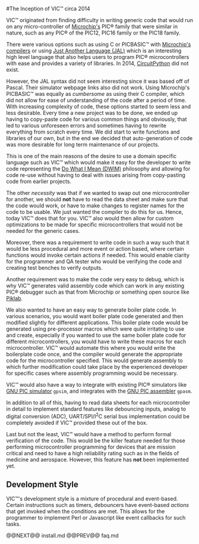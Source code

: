 #The Inception of VIC&trade; circa 2014

VIC&trade; originated from finding difficulty in writing generic code that
would run on any micro-controller of [Microchip's](http://www.microchip.com) 
PIC&reg; family that were similar in nature,
such as any PIC&reg; of the PIC12, PIC16 family or the PIC18 family.

There were various options such as using C or PICBASIC&trade; with [Microchip's compilers](http://www.microchip.com/compilers/) or
using [Just Another Language (JAL)](http://justanotherlanguage.org/) which is an interesting high level language
that also helps users to program PIC&reg; microcontrollers with ease and
provides a variety of libraries. In 2014, [CircuitPython](https://circuitpython.org) did not exist.

However, the JAL syntax did not seem interesting since it was based off of
Pascal. Their simulator webpage links also did not work. Using Microchip's PICBASIC&trade;
was equally as _cumbersome_ as using their C compiler, which did not allow for
ease of understanding of the code after a period of time. With increasing
complexity of code, these options started to seem less and less desirable.
Every time a new project was to be done, we ended up having to copy-paste code
for various common things and obviously, that led to various unforeseen errors
and sometimes having to rewrite everything from scratch every time. We did start
to write functions and libraries of our own, but in the end we decided that
auto-generation of code was more desirable for long term maintenance of our
projects.

This is one of the main reasons of the desire to use a domain
specific language such as VIC&trade; which would make it easy for the developer to
write code representing the [Do What I Mean
(DWIM)](https://en.wikipedia.org/wiki/DWIM) philosophy and allowing for
code re-use without having to deal with issues arising from copy-pasting code
from earlier projects. 

The other *necessity* was that if we wanted to swap out one
microcontroller for another, we should **not** have to read the data sheet and make
sure that the code would work, or have to make changes to register names for the
code to be usable. We just wanted the compiler to do this for us. Hence, today
VIC&trade; does that for you. VIC&trade; also would then allow for custom optimizations
to be made for specific microcontrollers that would not be needed for the generic cases.

Moreover, there was a requirement to write code in such a way such that it would
be less procedural and more event or action based, where certain functions would invoke
certain actions if needed. This would enable clarity for the programmer and QA
tester who would be verifying the code and creating test benches to verify
outputs.

Another requirement was to make the code very easy to debug, which is why
VIC&trade; generates valid assembly code which can work in any existing PIC&reg; debugger such
as that from Microchip or something open source like
[Piklab](http://piklab.sourceforge.net/).

We also wanted to have an easy way to generate boiler plate code. In various
scenarios, you would want boiler plate code generated and then modified slightly
for different applications. This boiler plate code would be generated using
pre-processor macros which were quite irritating to use and create, especially
if you wanted to use the same boiler plate code for different microcontrollers,
you would have to write these macros for each microcontroller. VIC&trade; would
automate this where you would write the boilerplate code once, and the compiler
would generate the appropriate code for the microcontroller specified. This
would generate assembly to which further modification could take place by the
experienced developer for specific cases where assembly programming would be
necessary.

VIC&trade; would also have a way to integrate with existing PIC&reg; simulators
like [GNU PIC simulator](http://gpsim.sourceforge.net/gpsim.html) `gpsim`, and integrates with the
[GNU PIC assembler](http://gputils.sourceforge.net/) `gpasm`.

In addition to all of this, having to read data sheets for each microcontroller
in detail to implement standard features like debouncing inputs, analog to
digital conversion (ADC),
UART/SPI/I<sup>2</sup>C serial bus implementation could be completely avoided if
VIC&trade; provided these out of the box.

Last but not the least, VIC&trade; would have a method to perform formal verification
of the code. This would be the killer feature needed for those performing
microcontroller programming for devices that are mission critical and need to
have a high reliability rating such as in the fields of medicine and aerospace.
However, this feature has **not** been implemented yet.

## Development Style

VIC&trade;'s development style is a mixture of procedural and event-based. Certain
instructions such as timers, debouncers have event-based _actions_ that get
invoked when the conditions are met. This allows for the programmer to implement
Perl or Javascript like event callbacks for such tasks.

@@NEXT@@ install.md @@PREV@@ faq.md
